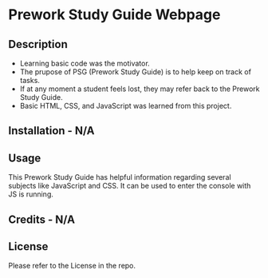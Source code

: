 # Prework Study Guide Webpage

## Description

- Learning basic code was the motivator.
- The prupose of PSG (Prework Study Guide) is to help keep on track of tasks.
- If at any moment a student feels lost, they may refer back to the Prework Study Guide. 
- Basic HTML, CSS, and JavaScript was learned from this project.

## Installation - N/A

## Usage

This Prework Study Guide has helpful information regarding several subjects like JavaScript and CSS. It can be used to enter the console with JS is running.

## Credits - N/A

## License

Please refer to the License in the repo.
